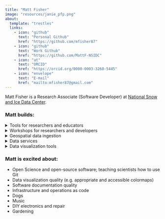 ```yaml
---
title: "Matt Fisher"
image: "resources/janie_pfp.png"
about:
  template: "trestles"
  links:
    - icon: "github"
      text: "Personal Github"
      href: "https://github.com/mfisher87"
    - icon: "github"
      text: "Work Github"
      href: "https://github.com/MattF-NSIDC"
    - icon: "at"
      text: "ORCID"
      href: "https://orcid.org/0000-0003-3260-5445"
    - icon: "envelope"
      text: "E-mail"
      href: "mailto:mfisher87@gmail.com"
---
```


Matt Fisher is a Research Associate (Software Developer) at [National Snow and
Ice Data Center](https://nsidc.org).

### Matt builds:

<details>
<summary>Tools for researchers and educators</summary>
* QGreenland ([site](https://qgreenland.org), [source](https://github.com/nsidc/qgreenland))
</details>

<details>
<summary>Workshops for researchers and developers</summary>
* [QGreenland researcher workshop](https://github.com/nsidc/qgreenland-2023-researcher-workshop/)
* QGreenland developer workshop (coming 2024?)
</details>

<details>
<summary>Geospatial data ingestion</summary>
* [Sea Ice Index](https://nsidc.org/data/g02135/versions/3)
* [Images of Antarctic Ice Shelves](https://nsidc.org/data/nsidc-0102/versions/2)
</details>

<details>
<summary>Data services</summary>
* NSIDC Access Tool ([example](https://nsidc.org/data/data-access-tool/MOD10A1/versions/61), [guide](https://nsidc.org/data/data-access-tool))
* [NSIDC Map Services](https://nsidc.org/data/user-resources/help-center/guide-nsidc-data-map-services-api)
* [AρρEEARS](https://appeears.earthdatacloud.nasa.gov/) back-end for NSIDC data
* [Sea Ice Service](https://nsidc.org/api/seaiceservice)
</details>

<details>
<summary>Data visualization tools</summary>
* Snow Today ([site](https://nsidc.org/snow-today/snow-viewer), [source](https://github.com/nsidc/snow-today-webapp))
* Arctic Rain on Snow Study Interactive Map ([site](https://nsidc.org/rain-on-snow), [source](https://github.com/nsidc/aross-map))
* [ChArctic](https://nsidc.org/arcticseaicenews/charctic-interactive-sea-ice-graph/)
* Imagery for [Sea Ice Outlook](https://www.arcus.org/sipn/sea-ice-outlook/2022)
</details>


### Matt is excited about:

* Open Science and open-source software; teaching scientists how to use Git
* Data visualization quality (e.g. appropriate and accessible colormaps)
* Software documentation quality
* Infrastructure and operations as code
* Dogs
* Music
* DIY electronics and repair
* Gardening
